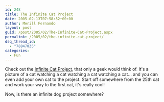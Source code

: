 ```yaml
---
id: 248
title: The Infinite Cat Project
date: 2005-02-13T07:58:52+00:00
author: Merill Fernando
layout: post
guid: /post/2005/02/The-Infinite-Cat-Project.aspx
permalink: /2005/02/the-infinite-cat-project/
dsq_thread_id:
  - "78847035"
categories:
  - Fun
---
```

<P>Check out the <A href="http://www.infinitecat.com">Infinite Cat Project</A>, that only a geek would think of. It's a picture of a cat watching a cat watching a cat watching a cat... and you can even add your own cat to the project. Start off somewhere from the 25th cat and work your way to the first cat, it's really cool!</P>
<P>Now, is there an infinite dog project somewhere?</P>
